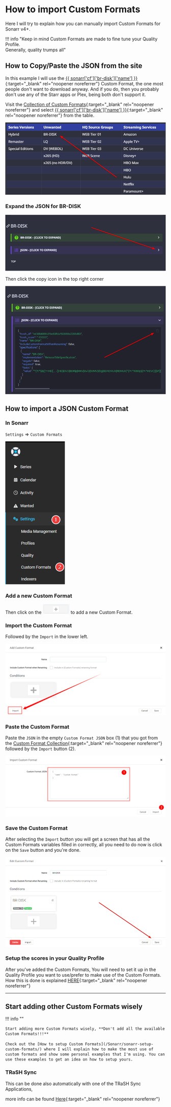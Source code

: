 # How to import Custom Formats

Here I will try to explain how you can manually import Custom Formats for Sonarr v4+.

!!! info "Keep in mind Custom Formats are made to fine tune your Quality Profile.<br>Generally, quality trumps all"

## How to Copy/Paste the JSON from the site

In this example I will use the [{{ sonarr['cf']['br-disk']['name'] }}](/Sonarr/sonarr-collection-of-custom-formats/#br-disk){:target="_blank" rel="noopener noreferrer"} Custom Format, the one most people don't want to download anyway. And if you do, then you probably don't use any of the Starr apps or Plex, being both don't support it.

Visit the [Collection of Custom Formats](/Sonarr/sonarr-collection-of-custom-formats/){:target="_blank" rel="noopener noreferrer"} and select [{{ sonarr['cf']['br-disk']['name'] }}](/Sonarr/sonarr-collection-of-custom-formats/#br-disk){:target="_blank" rel="noopener noreferrer"} from the table.

![cf-table-select-brdisk](images/cf-table-select-brdisk.png)

### Expand the JSON for BR-DISK

![cf-json-expand](images/cf-json-expand.png)

Then click the copy icon in the top right corner

![cf-json-copy-paste](images/cf-json-copy-paste.png)

## How to import a JSON Custom Format

### In Sonarr

`Settings` => `Custom Formats`

![cf-settings-cf](images/cf-settings-cf.png)

### Add a new Custom Format

Then click on the ![cf-plus-add-small](images/cf-plus-add-small.png) to add a new Custom Format.

### Import the Custom Format

Followed by the `Import` in the lower left.

![cf-import](images/cf-import.png)

### Paste the Custom Format

Paste the `JSON` in the empty `Custom Format JSON` box (1) that you got from the [Custom Format Collection](/Sonarr/sonarr-collection-of-custom-formats/){:target="_blank" rel="noopener noreferrer"} followed by the `Import` button (2).

![cf-import-cf](images/cf-import-cf.png)

### Save the Custom Format

After selecting the `Import` button you will get a screen that has all the Custom Formats variables filled in correctly,
all you need to do now is click on the `Save` button and you're done.

![cf-import-done](images/cf-import-done.png)

### Setup the scores in your Quality Profile

After you've added the Custom Formats, You will need to set it up in the Quality Profile you want to use/prefer to make use of the Custom Formats.
How this is done is explained [HERE](/Sonarr/sonarr-setup-custom-formats/#basics){:target="_blank" rel="noopener noreferrer"}

------

## Start adding other Custom Formats wisely

!!! info ""

    Start adding more Custom Formats wisely, **Don't add all the available Custom Formats!!!**

    Check out the [How to setup Custom Formats](/Sonarr/sonarr-setup-custom-formats/) where I will explain how to make the most use of custom formats and show some personal examples that I'm using. You can use these examples to get an idea on how to setup yours.

### TRaSH Sync

This can be done also automatically with one of the TRaSH Sync Applications,

more info can be found [Here](/Guide-Sync/){:target="_blank" rel="noopener noreferrer"}


